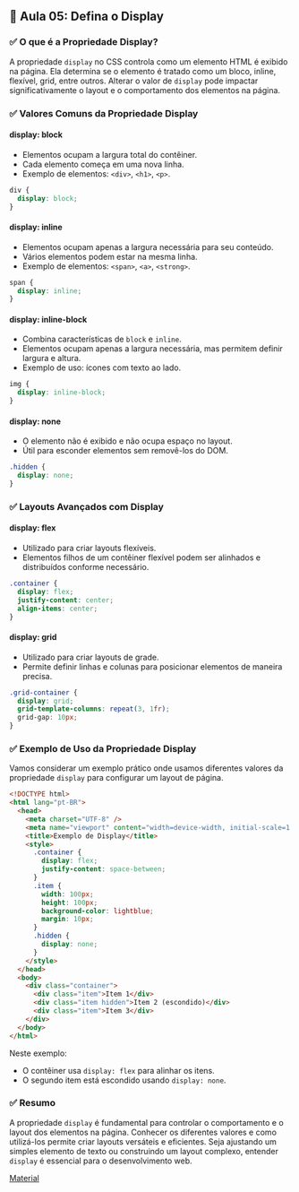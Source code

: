 ## 📝 Aula 05: Defina o Display

### ✅ O que é a Propriedade Display?

A propriedade `display` no CSS controla como um elemento HTML é exibido na página. Ela determina se o elemento é tratado como um bloco, inline, flexível, grid, entre outros. Alterar o valor de `display` pode impactar significativamente o layout e o comportamento dos elementos na página.

### ✅ Valores Comuns da Propriedade Display

#### **display: block**

- Elementos ocupam a largura total do contêiner.
- Cada elemento começa em uma nova linha.
- Exemplo de elementos: `<div>`, `<h1>`, `<p>`.

```css
div {
  display: block;
}
```

#### **display: inline**

- Elementos ocupam apenas a largura necessária para seu conteúdo.
- Vários elementos podem estar na mesma linha.
- Exemplo de elementos: `<span>`, `<a>`, `<strong>`.

```css
span {
  display: inline;
}
```

#### **display: inline-block**

- Combina características de `block` e `inline`.
- Elementos ocupam apenas a largura necessária, mas permitem definir largura e altura.
- Exemplo de uso: ícones com texto ao lado.

```css
img {
  display: inline-block;
}
```

#### **display: none**

- O elemento não é exibido e não ocupa espaço no layout.
- Útil para esconder elementos sem removê-los do DOM.

```css
.hidden {
  display: none;
}
```

### ✅ Layouts Avançados com Display

#### **display: flex**

- Utilizado para criar layouts flexíveis.
- Elementos filhos de um contêiner flexível podem ser alinhados e distribuídos conforme necessário.

```css
.container {
  display: flex;
  justify-content: center;
  align-items: center;
}
```

#### **display: grid**

- Utilizado para criar layouts de grade.
- Permite definir linhas e colunas para posicionar elementos de maneira precisa.

```css
.grid-container {
  display: grid;
  grid-template-columns: repeat(3, 1fr);
  grid-gap: 10px;
}
```

### ✅ Exemplo de Uso da Propriedade Display

Vamos considerar um exemplo prático onde usamos diferentes valores da propriedade `display` para configurar um layout de página.

```html
<!DOCTYPE html>
<html lang="pt-BR">
  <head>
    <meta charset="UTF-8" />
    <meta name="viewport" content="width=device-width, initial-scale=1.0" />
    <title>Exemplo de Display</title>
    <style>
      .container {
        display: flex;
        justify-content: space-between;
      }
      .item {
        width: 100px;
        height: 100px;
        background-color: lightblue;
        margin: 10px;
      }
      .hidden {
        display: none;
      }
    </style>
  </head>
  <body>
    <div class="container">
      <div class="item">Item 1</div>
      <div class="item hidden">Item 2 (escondido)</div>
      <div class="item">Item 3</div>
    </div>
  </body>
</html>
```

Neste exemplo:

- O contêiner usa `display: flex` para alinhar os itens.
- O segundo item está escondido usando `display: none`.

### ✅ Resumo

A propriedade `display` é fundamental para controlar o comportamento e o layout dos elementos na página. Conhecer os diferentes valores e como utilizá-los permite criar layouts versáteis e eficientes. Seja ajustando um simples elemento de texto ou construindo um layout complexo, entender `display` é essencial para o desenvolvimento web.

[Material](./Defina_o_display.pdf)
